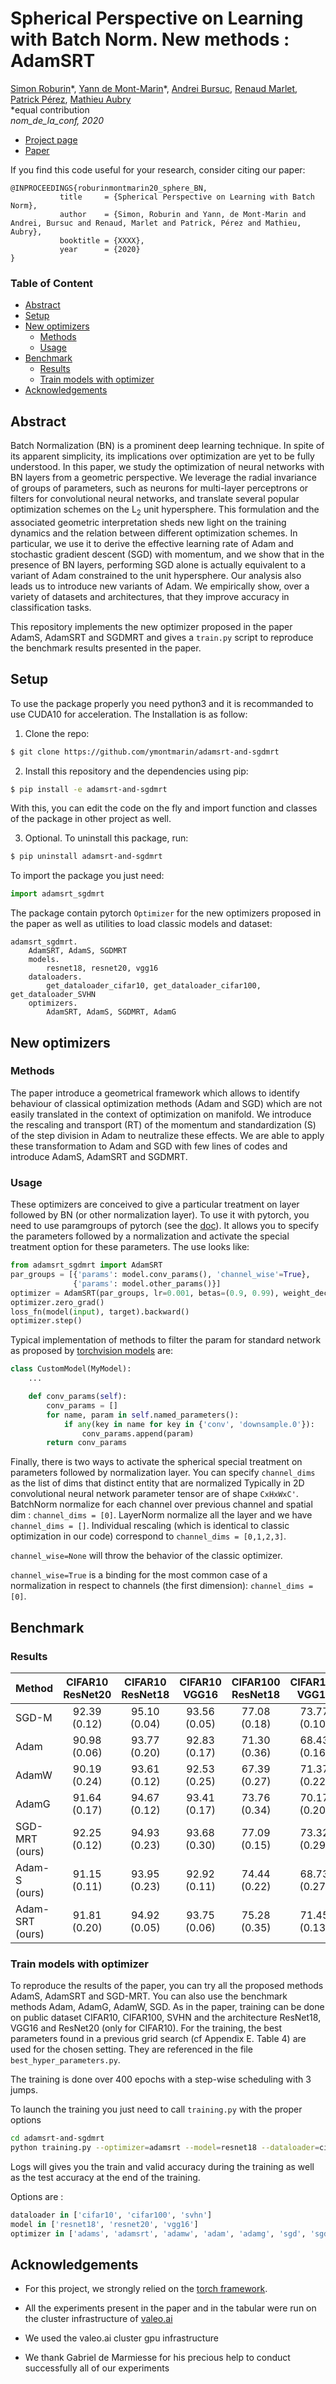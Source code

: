 # Spherical Perspective on Learning with Batch Norm. New methods : AdamSRT
[Simon Roburin](https://github.com/kdoublerotor)\*,
[Yann de Mont-Marin](https://github.com/ymontmarin)\*,
[Andrei Bursuc](XXXX),
[Renaud Marlet](XXXX),
[Patrick Pérez](XXXX),
[Mathieu Aubry](XXXX)
\
\*equal contribution
\
*nom_de_la_conf, 2020*

- [Project page](XXXXX)
- [Paper](XXXXX)

If you find this code useful for your research, consider citing our paper:
```
@INPROCEEDINGS{roburinmontmarin20_sphere_BN,
           title     = {Spherical Perspective on Learning with Batch Norm},
           author    = {Simon, Roburin and Yann, de Mont-Marin and Andrei, Bursuc and Renaud, Marlet and Patrick, Pérez and Mathieu, Aubry},
           booktitle = {XXXX},
           year      = {2020}
}
```


### Table of Content
- [Abstract](#abstract)
- [Setup](#setup)
- [New optimizers](#new-optimizers)
  - [Methods](#methods)
  - [Usage](#usage)
- [Benchmark](#benchmark)
  - [Results](#results)
  - [Train models with optimizer](#train-models-with-optimizer)
- [Acknowledgements](#acknowledgements)


## Abstract
Batch Normalization (BN) is a prominent deep learning technique. In spite of its apparent simplicity, its implications over optimization are yet to be fully understood. In this paper, we study the optimization of neural networks with BN layers from a geometric perspective. We leverage the radial invariance of groups of parameters, such as neurons for multi-layer perceptrons or filters for convolutional neural networks, and translate several popular optimization schemes on the L<sub>2</sub> unit hypersphere. This formulation and the associated geometric interpretation sheds new light on the training dynamics and the relation between different optimization schemes. In particular, we use it to derive the effective learning rate of Adam and stochastic gradient descent (SGD) with momentum, and we show that in the presence of BN layers, performing SGD alone is actually equivalent to a variant of Adam constrained to the unit hypersphere. Our analysis also leads us to introduce new variants of Adam. We empirically show, over a variety of datasets and architectures, that they improve accuracy in classification tasks.

This repository implements the new optimizer proposed in the paper AdamS, AdamSRT and SGDMRT and gives a `train.py` script to reproduce the benchmark results presented in the paper.

## Setup
To use the package properly you need python3 and it is recommanded to use CUDA10 for acceleration. The Installation is as follow:

1. Clone the repo:
```bash
$ git clone https://github.com/ymontmarin/adamsrt-and-sgdmrt
```

2. Install this repository and the dependencies using pip:
```bash
$ pip install -e adamsrt-and-sgdmrt
```

With this, you can edit the code on the fly and import function and classes of the package in other project as well.

3. Optional. To uninstall this package, run:
```bash
$ pip uninstall adamsrt-and-sgdmrt
```

To import the package you just need:
```python
import adamsrt_sgdmrt
```
The package contain pytorch `Optimizer` for the new optimizers proposed in the paper as well as utilities to load classic models and dataset:
```
adamsrt_sgdmrt.
    AdamSRT, AdamS, SGDMRT
    models.
        resnet18, resnet20, vgg16
    dataloaders.
        get_dataloader_cifar10, get_dataloader_cifar100, get_dataloader_SVHN
    optimizers.
        AdamSRT, AdamS, SGDMRT, AdamG
```


## New optimizers
### Methods
The paper introduce a geometrical framework which allows to identify behaviour of classical optimization methods (Adam and SGD) which are not easily translated in the context of optimization on manifold. We introduce the rescaling and transport (RT) of the momentum and standardization (S) of the step division in Adam to neutralize these effects. We are able to apply these transformation to Adam and SGD with few lines of codes and introduce AdamS, AdamSRT and SGDMRT.


### Usage
These optimizers are conceived to give a particular treatment on layer followed by BN (or other normalization layer). 
To use  it with pytorch, you need to use paramgroups of pytorch (see the [doc](https://pytorch.org/docs/stable/optim.html#per-parameter-options)).
It allows you to specify the parameters followed by a normalization and activate the special treatment option for these parameters. The use looks like:
```python
from adamsrt_sgdmrt import AdamSRT
par_groups = [{'params': model.conv_params(), 'channel_wise'=True},
              {'params': model.other_params()}]
optimizer = AdamSRT(par_groups, lr=0.001, betas=(0.9, 0.99), weight_decay=1e-4)
optimizer.zero_grad()
loss_fn(model(input), target).backward()
optimizer.step()
```
Typical implementation of methods to filter the param for standard network as proposed by [torchvision models](https://pytorch.org/docs/stable/torchvision/models.html) are:
```python
class CustomModel(MyModel):
    ...

    def conv_params(self):
        conv_params = []
        for name, param in self.named_parameters():
            if any(key in name for key in {'conv', 'downsample.0'}):
                conv_params.append(param)
        return conv_params
```
Finally, there is two ways to activate the spherical special treatment on parameters followed by normalization layer.
You can specify `channel_dims` as the list of dims that distinct entity that are normalized
Typically in 2D convolutional neural network parameter tensor are of shape `CxHxWxC'`. BatchNorm normalize for each channel over previous channel and spatial dim : `channel_dims = [0]`. LayerNorm normalize all the layer and we have `channel_dims = []`.
Individual rescaling (which is identical to classic optimization in our code) correspond to `channel_dims = [0,1,2,3]`.

`channel_wise=None` will throw the behavior of the classic optimizer.

`channel_wise=True` is a binding for the most common case of a normalization in respect to channels (the first dimension): `channel_dims = [0]`.


## Benchmark
### Results

| Method          | CIFAR10 ResNet20 | CIFAR10 ResNet18 | CIFAR10 VGG16 | CIFAR100 ResNet18 | CIFAR100 VGG16 | SVHN ResNet18 | SVHN VGG16 |
| :-------------- | :----------: | :----------: | :----------: | :----------: | :----------: | :----------: | :----------: |
| SGD-M           | 92.39 (0.12) | 95.10 (0.04) | 93.56 (0.05) | 77.08 (0.18) | 73.77 (0.10) | 95.96 (0.15) | 95.95 (0.09) |
| Adam            | 90.98 (0.06) | 93.77 (0.20) | 92.83 (0.17) | 71.30 (0.36) | 68.43 (0.16) | 95.32 (0.23) | 95.57 (0.20) |
| AdamW           | 90.19 (0.24) | 93.61 (0.12) | 92.53 (0.25) | 67.39 (0.27) | 71.37 (0.22) | 95.38 (0.15) | 95.60 (0.08) |
| AdamG           | 91.64 (0.17) | 94.67 (0.12) | 93.41 (0.17) | 73.76 (0.34) | 70.17 (0.20) | 95.73 (0.05) | 95.70 (0.25) |
| SGD-MRT (ours)  | 92.25 (0.12) | 94.93 (0.23) | 93.68 (0.30) | 77.09 (0.15) | 73.32 (0.29) | 96.17 (0.12) | 95.95 (0.12) |
| Adam-S (ours)   | 91.15 (0.11) | 93.95 (0.23) | 92.92 (0.11) | 74.44 (0.22) | 68.73 (0.27) | 95.75 (0.09) | 95.66 (0.09) |
| Adam-SRT (ours) | 91.81 (0.20) | 94.92 (0.05) | 93.75 (0.06) | 75.28 (0.35) | 71.45 (0.13) | 95.84 (0.07) | 95.82 (0.05) |


### Train models with optimizer
To reproduce the results of the paper, you can try all the proposed methods AdamS, AdamSRT and SGD-MRT. You can also use the benchmark methods Adam, AdamG, AdamW, SGD.
As in the paper, training can be done on public dataset CIFAR10, CIFAR100, SVHN and the architecture ResNet18, VGG16 and ResNet20 (only for CIFAR10).
For the training, the best parameters found in a previous grid search (cf Appendix E. Table 4) are used for the chosen setting. They are referenced in the file `best_hyper_parameters.py`.

The training is done over 400 epochs with a step-wise scheduling with 3 jumps.

To launch the training you just need to call `training.py` with the proper options
```bash
cd adamsrt-and-sgdmrt
python training.py --optimizer=adamsrt --model=resnet18 --dataloader=cifar100
```
Logs will gives you the train and valid accuracy during the training as well as the test accuracy at the end of the training.

Options are :
```python
dataloader in ['cifar10', 'cifar100', 'svhn']
model in ['resnet18', 'resnet20', 'vgg16']
optimizer in ['adams', 'adamsrt', 'adamw', 'adam', 'adamg', 'sgd', 'sgdmrt']
```

## Acknowledgements
- For this project, we strongly relied on the [torch framework](https://github.com/pytorch/pytorch).

- All the experiments present in the paper and in the tabular were run on the cluster infrastructure of [valeo.ai](https://github.com/valeoai)

- We used the valeo.ai cluster gpu infrastructure

- We thank Gabriel de Marmiesse for his precious help to conduct successfully all of our experiments
